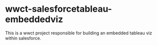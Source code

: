 # wwct-salesforcetableau-embeddedviz
This is a wwct project responsible for building an embedded tableau viz within salesforce.
